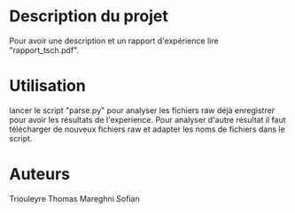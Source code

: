 # Description du projet

Pour avoir une description et un rapport d'expérience lire "rapport_tsch.pdf".

# Utilisation

lancer le script "parse.py" pour analyser les fichiers raw déjà enregistrer pour avoir les résultats de l'experience. Pour analyser d'autre résultat il faut télécharger de nouveux fichiers raw et adapter les noms de fichiers dans le script.


# Auteurs

Triouleyre Thomas 
Mareghni Sofian